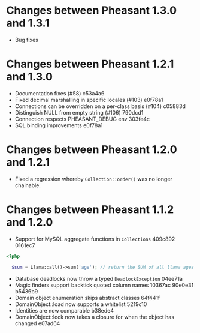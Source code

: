 
Changes between Pheasant 1.3.0 and 1.3.1
========================================

- Bug fixes

Changes between Pheasant 1.2.1 and 1.3.0
========================================

  - Documentation fixes (#58) c53a4a6
  - Fixed decimal marshalling in specific locales (#103) e0f78a1
  - Connections can be overridden on a per-class basis (#104) c05883d
  - Distinguish NULL from empty string (#106) 790dcd1
  - Connection respects PHEASANT_DEBUG env 303fe4c
  - SQL binding improvements e0f78a1

Changes between Pheasant 1.2.0 and 1.2.1
========================================

  - Fixed a regression whereby `Collection::order()` was no longer chainable.

Changes between Pheasant 1.1.2 and 1.2.0
========================================

  - Support for MySQL aggregate functions in `Collections` 409c892 0161ec7

```php
<?php

  $sum = Llama::all()->sum('age'); // return the SUM of all llama ages
```

  - Database deadlocks now throw a typed `DeadlockException` 04ee71a
  - Magic finders support backtick quoted column names 10367ac 90e0e31 b5436b9
  - Domain object enumeration skips abstract classes 64f441f
  - DomainObject::load now supports a whitelist 5219c10
  - Identities are now comparable b38ede4
  - DomainObject::lock now takes a closure for when the object has changed e07ad64
